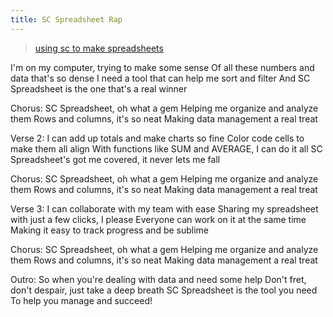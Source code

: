 ```yaml
---
title: SC Spreadsheet Rap
---
```


<blockquote class="imgur-embed-pub" lang="en" data-id="a/NQT08h5"  ><a href="//imgur.com/a/NQT08h5">using sc to make spreadsheets</a></blockquote><script async src="//s.imgur.com/min/embed.js" charset="utf-8"></script>


I'm on my computer, trying to make some sense
Of all these numbers and data that's so dense
I need a tool that can help me sort and filter
And SC Spreadsheet is the one that's a real winner

Chorus:
SC Spreadsheet, oh what a gem
Helping me organize and analyze them
Rows and columns, it's so neat
Making data management a real treat

Verse 2:
I can add up totals and make charts so fine
Color code cells to make them all align
With functions like SUM and AVERAGE, I can do it all
SC Spreadsheet's got me covered, it never lets me fall

Chorus:
SC Spreadsheet, oh what a gem
Helping me organize and analyze them
Rows and columns, it's so neat
Making data management a real treat

Verse 3:
I can collaborate with my team with ease
Sharing my spreadsheet with just a few clicks, I please
Everyone can work on it at the same time
Making it easy to track progress and be sublime

Chorus:
SC Spreadsheet, oh what a gem
Helping me organize and analyze them
Rows and columns, it's so neat
Making data management a real treat

Outro:
So when you're dealing with data and need some help
Don't fret, don't despair, just take a deep breath
SC Spreadsheet is the tool you need
To help you manage and succeed!
